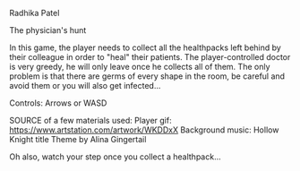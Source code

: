 
Radhika Patel

The physician's hunt

In this game, the player needs to collect all the healthpacks left behind by their colleague in order to "heal" their patients. The player-controlled doctor is very greedy, he will only leave once he collects all of them. The only problem is that there are germs of every shape in the room, be careful and avoid them or you will also get infected...

Controls: Arrows or WASD

SOURCE of a few materials used:
Player gif: https://www.artstation.com/artwork/WKDDxX
Background music: Hollow Knight title Theme by Alina Gingertail


Oh also, watch your step once you collect a healthpack...
